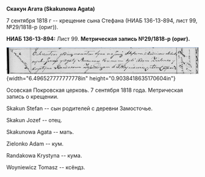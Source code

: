 **Скакун Агата (Skakunowa Agata)**

7 сентября 1818 г -- крещение сына Стефана (НИАБ 136-13-894, лист 99,
№29/1818-р (ориг)).

**НИАБ 136-13-894:** Лист 99. **Метрическая запись №29/1818-р (ориг).**

![](./media/0718ec54546b4ba98c8ab7c72f287ecfe6f69750.png){width="6.496527777777778in"
height="0.9038418635170604in"}

Осовская Покровская церковь. 7 сентября 1818 года. Метрическая запись о
крещении.

Skakun Stefan -- сын родителей с деревни Замосточье.

Skakun Jozef -- отец.

Skakunowa Agata -- мать.

Zielonko Adam -- кум.

Randakowa Krystyna -- кума.

Woyniewicz Tomasz -- ксёндз.

